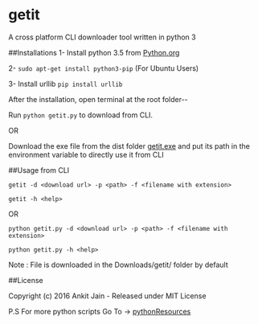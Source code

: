 # getit
A cross platform CLI downloader tool written in python 3

##Installations
1- Install python 3.5 from [Python.org](https://www.python.org)

2- `sudo apt-get install python3-pip` (For Ubuntu Users)

3- Install urllib `pip install urllib`

After the installation, open terminal at the root folder--

Run `python getit.py` to download from CLI.

OR

Download the exe file from the dist folder [getit.exe](https://github.com/ankitjain28may/getit/tree/master/dist) and put its path in the environment variable to directly use it from CLI

##Usage from CLI

` getit -d <download url> -p <path> -f <filename with extension> `

` getit -h <help> `

OR

` python getit.py -d <download url> -p <path> -f <filename with extension> `

` python getit.py -h <help> `


Note : File is downloaded in the Downloads/getit/ folder by default

##License

Copyright (c) 2016 Ankit Jain - Released under MIT License

P.S For more python scripts Go To -> [pythonResources](https://github.com/ankitjain28may/pythonResources)

